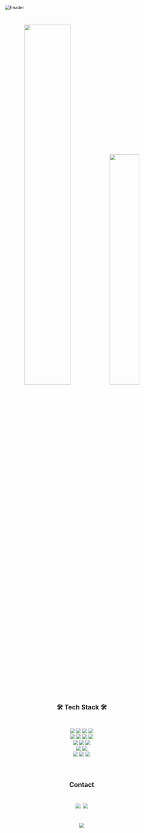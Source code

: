 ![header](https://capsule-render.vercel.app/api?type=soft&color=auto&height=150&section=header&text=Yongjun&nbsp;Yi&fontSize=70&animation=twinkling)
<br><br><br>

<div align="center">
  <img width="55%" src="https://github-readme-stats.vercel.app/api?username=joyful0920&count_private=true&show_icons=true&theme=tokyonight">
  <img width="44%" src="https://mazassumnida.wtf/api/v2/generate_badge?boj=joyful0920">
 </div>
 
<br><br>

<h2 align="center">🛠 Tech Stack 🛠</h2>

<br>

<p align="center">
  <img src="https://img.shields.io/badge/java-007396?style=for-the-badge&logo=java&logoColor=white"> 
  <img src="https://img.shields.io/badge/python-3776AB?style=for-the-badge&logo=python&logoColor=white"> 
  <img src="https://img.shields.io/badge/oracle-F80000?style=for-the-badge&logo=oracle&logoColor=white"> 
  <img src="https://img.shields.io/badge/mariaDB-003545?style=for-the-badge&logo=mariaDB&logoColor=white">
  <br>
  <img src="https://img.shields.io/badge/html5-E34F26?style=for-the-badge&logo=html5&logoColor=white"> 
  <img src="https://img.shields.io/badge/css-1572B6?style=for-the-badge&logo=css3&logoColor=white"> 
  <img src="https://img.shields.io/badge/javascript-F7DF1E?style=for-the-badge&logo=javascript&logoColor=black"> 
  <img src="https://img.shields.io/badge/jquery-0769AD?style=for-the-badge&logo=jquery&logoColor=white">
  <br>
  <img src="https://img.shields.io/badge/spring-6DB33F?style=for-the-badge&logo=spring&logoColor=white">
  <img src="https://img.shields.io/badge/django-092E20?style=for-the-badge&logo=django&logoColor=white">
  <img src="https://img.shields.io/badge/bootstrap-7952B3?style=for-the-badge&logo=bootstrap&logoColor=white">
  <br>
  <img src="https://img.shields.io/badge/amazonaws-232F3E?style=for-the-badge&logo=amazonaws&logoColor=white"> 
  <img src="https://img.shields.io/badge/apache tomcat-F8DC75?style=for-the-badge&logo=apachetomcat&logoColor=white">
  <br>
  <img src="https://img.shields.io/badge/github-181717?style=for-the-badge&logo=github&logoColor=white">
  <img src="https://img.shields.io/badge/gitlab-FC6D26?style=for-the-badge&logo=gitlab&logoColor=white">
  <img src="https://img.shields.io/badge/git-F05032?style=for-the-badge&logo=git&logoColor=white">
</p>

<br><br>
<h2 align="center"> Contact </h2>

<br>

<p align="center">
  <a href="https://www.joyfuls.xyz/"><img src="https://img.shields.io/badge/Devlog-000000?style=for-the-badge&logo=Notion&logoColor=white&link=https://www.joyful.icu/"/></a>&nbsp
  <img src="https://img.shields.io/badge/joyfuljoyful0920@gmail.com-d14836?style=for-the-badge&logo=Gmail&logoColor=white"/></a>
</p>

<br>

<p align="center">
  <a href="https://hits.seeyoufarm.com"><img src="https://hits.seeyoufarm.com/api/count/incr/badge.svg?url=https%3A%2F%2Fgithub.com%2Fjoyful0920&count_bg=%2379C83D&title_bg=%23555555&icon=&icon_color=%23E7E7E7&title=hits&edge_flat=false"/></a>
</p>
